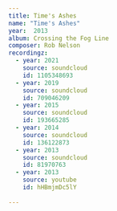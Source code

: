 ```yaml
---
title: Time's Ashes
name: "Time's Ashes"
year:  2013
album: Crossing the Fog Line
composer: Rob Nelson
recordingz:
  - year: 2021
    source: soundcloud
    id: 1105348693
  - year: 2019
    source: soundcloud
    id: 709046209
  - year: 2015
    source: soundcloud
    id: 193665285
  - year: 2014
    source: soundcloud
    id: 136122873
  - year: 2013
    source: soundcloud
    id: 81970763
  - year: 2013
    source: youtube
    id: hHBmjmDc5lY
 
---
```


